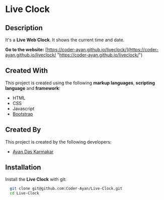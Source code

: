 # Live Clock

## Description

It&#39;s a **Live Web Clock**. It shows the current time and date.

**Go to the website:** [https://coder-ayan.github.io/liveclock/](https://coder-ayan.github.io/liveclock/ "https://coder-ayan.github.io/liveclock/")

## Created With

This project is created using the following **markup languages**, **scripting language** and **framework**:

- HTML
- CSS
- Javascript
- [Bootstrap](https://www.getbootstrap.com/)

## Created By

This project is created by the following developers:

- [Ayan Das Karmakar](https://github.com/Coder-Ayan)

## Installation

Install the **Live Clock** with git:

```bash
  git clone git@github.com:Coder-Ayan/Live-Clock.git
  cd Live-Clock
```